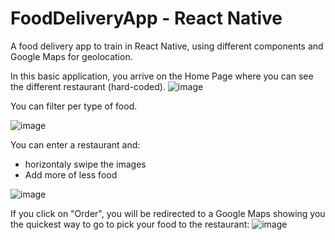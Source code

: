# FoodDeliveryApp - React Native
A food delivery app to train in React Native, using different components and Google Maps for geolocation.

In this basic application, you arrive on the Home Page where you can see the different restaurant (hard-coded).
![image](https://user-images.githubusercontent.com/65075399/156759651-9360ebff-3605-4046-8bdf-d45150474af1.png)

You can filter per type of food.

![image](https://user-images.githubusercontent.com/65075399/156758352-f262d527-672c-4e34-9e46-9b040ba33246.png)

You can enter a restaurant and:
- horizontaly swipe the images
- Add more of less food

![image](https://user-images.githubusercontent.com/65075399/156759733-4d315da4-21f9-495d-91c9-2881dbcbdc64.png)

If you click on "Order", you will be redirected to a Google Maps showing you the quickest way to go to pick your food to the restaurant:
![image](https://user-images.githubusercontent.com/65075399/156759887-0f097d32-d66e-4331-9af2-db3c3025d293.png)
